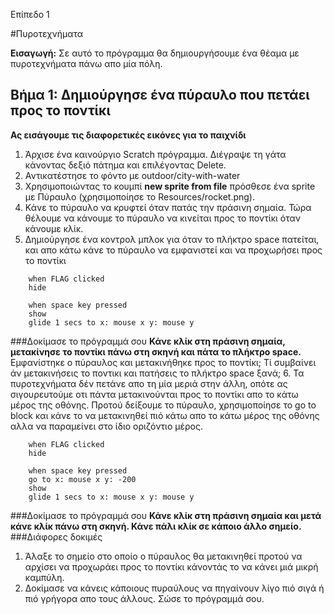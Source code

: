 Επίπεδο 1

#Πυροτεχνήματα

__Εισαγωγή:__
Σε αυτό το πρόγραμμα θα δημιουργήσουμε ένα θέαμα με πυροτεχνήματα πάνω απο μία πόλη.

## Βήμα 1: Δημιούργησε ένα πύραυλο που πετάει προς το ποντίκι
__Ας εισάγουμε τις διαφορετικές εικόνες για το παιχνίδι__
1. Άρχισε ένα καινούργιο Scratch πρόγραμμα. Διέγραψε τη γάτα κάνοντας δεξιό πάτημα και επιλέγοντας Delete.
2. Αντικατέστησε το φόντο με outdoor/city-with-water
3. Χρησιμοποιώντας το κουμπί __new sprite from file__ πρόσθεσε ένα sprite με Πύραυλο (χρησιμοποίησε το Resources/rocket.png).
4. Κάνε το πύραυλο να κρυφτεί όταν πατάς την πράσινη σημαία.
Τώρα θέλουμε να κάνουμε το πύραυλο να κινείται προς το ποντίκι όταν κάνουμε κλίκ.
5. Δημιούργησε ένα κοντρολ μπλοκ για όταν το πλήκτρο space πατείται, και απο κάτω κάνε το πύραυλο να εμφανιστεί και να προχωρήσει προς το ποντίκι

```scratch
	when FLAG clicked
	hide
	
	when space key pressed
	show
	glide 1 secs to x: mouse x y: mouse y
```
###Δοκίμασε το πρόγραμμά σου
__Κάνε κλίκ στη πράσινη σημαία, μετακίνησε το ποντίκι πάνω στη σκηνή και πάτα το πλήκτρο space.__
Εμφανίστηκε ο πύραυλος και μετακινήθηκε προς το ποντίκι;
Τί συμβαίνει άν μετακινήσεις το ποντικι και πατήσεις το πλήκτρο space ξανά;
6. Τα πυροτεχνήματα δέν πετάνε απο τη μία μεριά στην άλλη, οπότε ας σιγουρευτούμε οτι πάντα μετακινούνται προς το ποντίκι απο το κάτω μέρος της οθόνης. Προτού δείξουμε το πύραυλο, χρησιμοποίησε το go to block και κάνε το να μετακινηθεί πιό κάτω απο το κάτω μέρος της οθόνης αλλα να παραμείνει στο ίδιο οριζόντιο μέρος.
```scratch
	when FLAG clicked
	hide
	
	when space key pressed
	go to x: mouse x y: -200
	show
	glide 1 secs to x: mouse x y: mouse y
```

###Δοκίμασε το πρόγραμμά σου
__Κάνε κλίκ στη πράσινη σημαία και μετά κάνε κλίκ πάνω στη σκηνή. Κάνε πάλι κλίκ σε κάποιο άλλο σημείο.__
###Διάφορες δοκιμές
1. Άλαξε το σημείο στο οποίο ο πύραυλος θα μετακινηθεί προτού να αρχίσει να προχωράει προς το ποντίκι κάνοντάς το να κάνει μιά μικρή καμπύλη.
2. Δοκίμασε να κάνεις κάποιους πυραύλους να πηγαίνουν λίγο πιό σιγά ή πιό γρήγορα απο τους άλλους.
Σώσε το πρόγραμμά σου.






